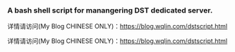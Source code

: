 ### A bash shell script for manangering DST dedicated server.

详情请访问(My Blog CHINESE ONLY)：https://blog.wqlin.com/dstscript.html


详情请访问(My Blog CHINESE ONLY)：https://blog.wqlin.com/dstscript.html